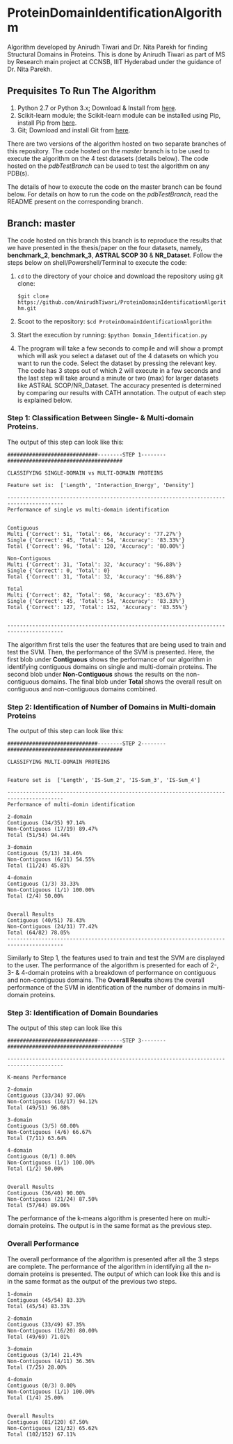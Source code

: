 # ProteinDomainIdentificationAlgorithm
Algorithm developed by Anirudh Tiwari and Dr. Nita Parekh for finding Structural Domains in Proteins. This is done by Anirudh Tiwari as part of MS by Research main project at CCNSB, IIIT Hyderabad under the guidance of Dr. Nita Parekh.

## Prequisites To Run The Algorithm
1. Python 2.7 or Python 3.x; Download & Install from [here](https://www.python.org/downloads/).
2. Scikit-learn module; the Scikit-learn module can be installed using Pip, install Pip from [here](https://pip.pypa.io/en/stable/installing/).
3. Git; Download and install Git from [here](https://git-scm.com/book/en/v2/Getting-Started-Installing-Git).

There are two versions of the algorithm hosted on two separate branches of this repository. The code hosted on the *master* branch is to be used to execute the algorithm on the 4 test datasets (details below). The code hosted on the *pdbTestBranch* can be used to test the algorithm on any PDB(s). 

The details of how to execute the code on the master branch can be found below. For details on how to run the code on the *pdbTestBranch*, read the README present on the corresponding branch.

## Branch: master ##
The code hosted on this branch this branch is to reproduce the results that we have presented in the thesis/paper on the four datasets, namely, **benchmark_2**, **benchmark_3**, **ASTRAL SCOP 30** & **NR_Dataset**. Follow the steps below on shell/Powershell/Terminal to execute the code:
1. `cd` to the directory of your choice and download the repository using git clone:

   ```$git clone https://github.com/AnirudhTiwari/ProteinDomainIdentificationAlgorithm.git```

2. Scoot to the repository: `$cd ProteinDomainIdentificationAlgorithm`

3. Start the execution by running: `$python Domain_Identification.py`

4. The program will take a few seconds to compile and will show a prompt which will ask you select a dataset out of the 4 datasets on which you want to run the code. Select the dataset by pressing the relevant key. The code has 3 steps out of which 2 will execute in a few seconds and the last step will take around a minute or two (max) for larger datasets like ASTRAL SCOP/NR_Dataset. The accuracy presented is determined by comparing our results with CATH annotation. The output of each step is explained below.

### Step 1: Classification Between Single- & Multi-domain Proteins.
The output of this step can look like this:

```
#############################--------STEP 1--------#####################################

CLASSIFYING SINGLE-DOMAIN vs MULTI-DOMAIN PROTEINS

Feature set is:  ['Length', 'Interaction_Energy', 'Density']

----------------------------------------------------------------------------------------
Performance of single vs multi-domain identification


Contiguous
Multi {'Correct': 51, 'Total': 66, 'Accuracy': '77.27%'}
Single {'Correct': 45, 'Total': 54, 'Accuracy': '83.33%'}
Total {'Correct': 96, 'Total': 120, 'Accuracy': '80.00%'}

Non-Contiguous
Multi {'Correct': 31, 'Total': 32, 'Accuracy': '96.88%'}
Single {'Correct': 0, 'Total': 0}
Total {'Correct': 31, 'Total': 32, 'Accuracy': '96.88%'}

Total
Multi {'Correct': 82, 'Total': 98, 'Accuracy': '83.67%'}
Single {'Correct': 45, 'Total': 54, 'Accuracy': '83.33%'}
Total {'Correct': 127, 'Total': 152, 'Accuracy': '83.55%'}


----------------------------------------------------------------------------------------
```

The algorithm first tells the user the features that are being used to train and test the SVM. Then, the performance of the SVM is presented. Here, the first blob under **Contiguous** shows the performance of our algorithm in identifying contiguous domains on single and multi-domain proteins. The second blob under **Non-Contiguous** shows the results on the non-contiguous domains. The final blob under **Total** shows the overall result on contiguous and non-contiguous domains combined.

### Step 2: Identification of Number of Domains in Multi-domain Proteins
The output of this step can look like this:

```
#############################--------STEP 2--------#####################################

CLASSIFYING MULTI-DOMAIN PROTEINS


Feature set is  ['Length', 'IS-Sum_2', 'IS-Sum_3', 'IS-Sum_4']

----------------------------------------------------------------------------------------
Performance of multi-domin identification

2-domain
Contiguous (34/35) 97.14%
Non-Contiguous (17/19) 89.47%
Total (51/54) 94.44%

3-domain
Contiguous (5/13) 38.46%
Non-Contiguous (6/11) 54.55%
Total (11/24) 45.83%

4-domain
Contiguous (1/3) 33.33%
Non-Contiguous (1/1) 100.00%
Total (2/4) 50.00%


Overall Results
Contiguous (40/51) 78.43%
Non-Contiguous (24/31) 77.42%
Total (64/82) 78.05%
----------------------------------------------------------------------------------------
```
Similarly to Step 1, the features used to train and test the SVM are displayed to the user. The performance of the algorithm is presented for each of 2-, 3- & 4-domain proteins with a breakdown of performance on contiguous and non-contiguous domains. The **Overall Results** shows the overall performance of the SVM in identification of the number of domains in multi-domain proteins.

### Step 3: Identification of Domain Boundaries
The output of this step can look like this
```
#############################--------STEP 3--------#####################################

----------------------------------------------------------------------------------------

K-means Performance

2-domain
Contiguous (33/34) 97.06%
Non-Contiguous (16/17) 94.12%
Total (49/51) 96.08%

3-domain
Contiguous (3/5) 60.00%
Non-Contiguous (4/6) 66.67%
Total (7/11) 63.64%

4-domain
Contiguous (0/1) 0.00%
Non-Contiguous (1/1) 100.00%
Total (1/2) 50.00%


Overall Results
Contiguous (36/40) 90.00%
Non-Contiguous (21/24) 87.50%
Total (57/64) 89.06%
```
The performance of the k-means algorithm is presented here on multi-domain proteins. The output is in the same format as the previous step. 

### Overall Performance
The overall performance of the algorithm is presented after all the 3 steps are complete. The performance of the algorithm in identifying all the n-domain proteins is presented. The output of which can look like this and is in the same format as the output of the previous two steps.
```
1-domain
Contiguous (45/54) 83.33%
Total (45/54) 83.33%

2-domain
Contiguous (33/49) 67.35%
Non-Contiguous (16/20) 80.00%
Total (49/69) 71.01%

3-domain
Contiguous (3/14) 21.43%
Non-Contiguous (4/11) 36.36%
Total (7/25) 28.00%

4-domain
Contiguous (0/3) 0.00%
Non-Contiguous (1/1) 100.00%
Total (1/4) 25.00%


Overall Results
Contiguous (81/120) 67.50%
Non-Contiguous (21/32) 65.62%
Total (102/152) 67.11%
```



